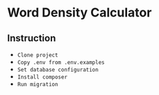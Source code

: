 # Word Density Calculator

## Instruction

 - `Clone project`
 - `Copy .env from .env.examples`
 - `Set database configuration`
 - `Install composer`
 - `Run migration`

